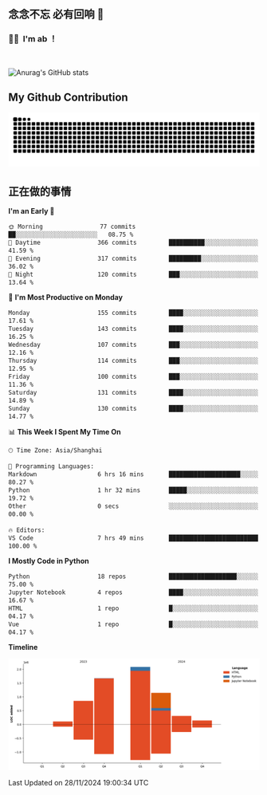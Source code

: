 ## 念念不忘 必有回响  👋
### 👨‍🔧&nbsp;&nbsp;I'm ab ！

<br>

![Anurag's GitHub stats](https://github-readme-stats.vercel.app/api?username=abinzzz&count_private=true&show_icons=true&theme=tokyonight)


## My Github Contribution
![](https://github.com/abinzzz/abinzzz/blob/output/github-contribution-grid-snake.svg)

## 正在做的事情

<!--START_SECTION:waka-->
**I'm an Early 🐤** 

```text
🌞 Morning                77 commits          ██░░░░░░░░░░░░░░░░░░░░░░░   08.75 % 
🌆 Daytime                366 commits         ██████████░░░░░░░░░░░░░░░   41.59 % 
🌃 Evening                317 commits         █████████░░░░░░░░░░░░░░░░   36.02 % 
🌙 Night                  120 commits         ███░░░░░░░░░░░░░░░░░░░░░░   13.64 % 
```
📅 **I'm Most Productive on Monday** 

```text
Monday                   155 commits         ████░░░░░░░░░░░░░░░░░░░░░   17.61 % 
Tuesday                  143 commits         ████░░░░░░░░░░░░░░░░░░░░░   16.25 % 
Wednesday                107 commits         ███░░░░░░░░░░░░░░░░░░░░░░   12.16 % 
Thursday                 114 commits         ███░░░░░░░░░░░░░░░░░░░░░░   12.95 % 
Friday                   100 commits         ███░░░░░░░░░░░░░░░░░░░░░░   11.36 % 
Saturday                 131 commits         ████░░░░░░░░░░░░░░░░░░░░░   14.89 % 
Sunday                   130 commits         ████░░░░░░░░░░░░░░░░░░░░░   14.77 % 
```


📊 **This Week I Spent My Time On** 

```text
🕑︎ Time Zone: Asia/Shanghai

💬 Programming Languages: 
Markdown                 6 hrs 16 mins       ████████████████████░░░░░   80.27 % 
Python                   1 hr 32 mins        █████░░░░░░░░░░░░░░░░░░░░   19.72 % 
Other                    0 secs              ░░░░░░░░░░░░░░░░░░░░░░░░░   00.00 % 

🔥 Editors: 
VS Code                  7 hrs 49 mins       █████████████████████████   100.00 % 
```

**I Mostly Code in Python** 

```text
Python                   18 repos            ███████████████████░░░░░░   75.00 % 
Jupyter Notebook         4 repos             ████░░░░░░░░░░░░░░░░░░░░░   16.67 % 
HTML                     1 repo              █░░░░░░░░░░░░░░░░░░░░░░░░   04.17 % 
Vue                      1 repo              █░░░░░░░░░░░░░░░░░░░░░░░░   04.17 % 
```



**Timeline**

![Lines of Code chart](https://raw.githubusercontent.com/abinzzz/abinzzz/main/assets/bar_graph.png)


 Last Updated on 28/11/2024 19:00:34 UTC
<!--END_SECTION:waka-->


